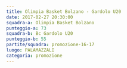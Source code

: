 ```yaml
---
title: Olimpia Basket Bolzano - Gardolo U20
date: 2017-02-27 20:30:00
squadra-a: Olimpia Basket Bolzano
punteggio-a: 73
squadra-b: Bc Gardolo U20
punteggio-b: 55
partite/squadra: promozione-16-17
luogo: PALAMAZZALI
categoria: promozione
---
```

